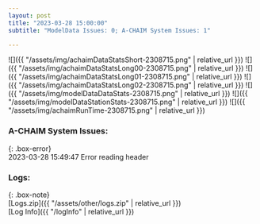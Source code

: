 ```yaml
---
layout: post
title: "2023-03-28 15:00:00"
subtitle: "ModelData Issues: 0; A-CHAIM System Issues: 1"

---
```


![]({{ "/assets/img/achaimDataStatsShort-2308715.png" | relative_url }})
![]({{ "/assets/img/achaimDataStatsLong00-2308715.png" | relative_url }})
![]({{ "/assets/img/achaimDataStatsLong01-2308715.png" | relative_url }})
![]({{ "/assets/img/achaimDataStatsLong02-2308715.png" | relative_url }})
![]({{ "/assets/img/modelDataDataStats-2308715.png" | relative_url }})
![]({{ "/assets/img/modelDataStationStats-2308715.png" | relative_url }})
![]({{ "/assets/img/achaimRunTime-2308715.png" | relative_url }})



### A-CHAIM System Issues:  
  
{: .box-error}  
2023-03-28 15:49:47 Error reading header  

### Logs:  
  
{: .box-note}  
[Logs.zip]({{ "/assets/other/logs.zip" | relative_url }})  
[Log Info]({{ "/logInfo" | relative_url }})  
